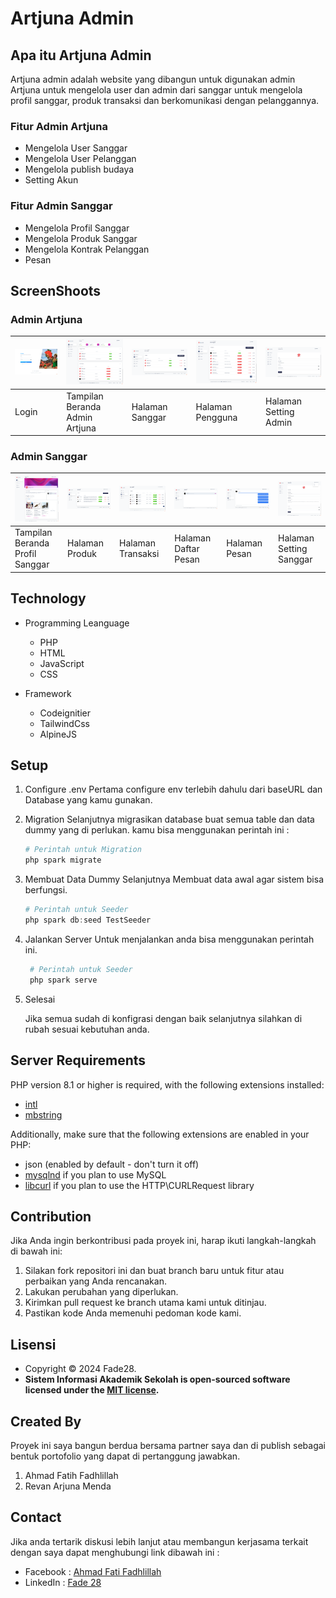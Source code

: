 # Artjuna Admin

## Apa itu Artjuna Admin

Artjuna admin adalah website yang dibangun untuk digunakan admin Artjuna untuk mengelola user dan admin dari sanggar untuk mengelola profil sanggar, produk transaksi dan berkomunikasi dengan pelanggannya.

### Fitur Admin Artjuna

* Mengelola User Sanggar
* Mengelola User Pelanggan
* Mengelola publish budaya
* Setting Akun

### Fitur Admin Sanggar

* Mengelola Profil Sanggar
* Mengelola Produk Sanggar
* Mengelola Kontrak Pelanggan
* Pesan

## ScreenShoots

### Admin Artjuna

| ![login](ss/Login.png) | ![Beranda](ss/Dashboard%20Admin%20Artjuna.png) | ![Screenshot 2](ss/CRUD%20Sanggar.png) | ![Screenshot 2](ss/CRUD%20Pengguna.png) | ![Screenshot 2](ss/Setting%20Admin.png) |
|------------------------|------------------------------------------------|----------------------------------------|-----------------------------------------|-----------------------------------------|
| Login                  | Tampilan Beranda Admin Artjuna                 | Halaman Sanggar                        | Halaman Pengguna                        | Halaman Setting Admin                   |

### Admin Sanggar

| ![Beranda](ss/Profil%20Sanggar.png) | ![Screenshot 2](ss/CRUD%20Produk.png) | ![Screenshot 2](ss/CRUD%20Transaksi.png) | ![Screenshot 2](ss/Daftar%20Pesan.png) | ![Screenshot 2](ss/Pesan.png) | ![Screenshot 2](ss/Setting%20Sanggar.png) |
|-------------------------------------|---------------------------------------|------------------------------------------|----------------------------------------|-------------------------------|-------------------------------------------|
| Tampilan Beranda Profil Sanggar     | Halaman Produk                        | Halaman Transaksi                        | Halaman Daftar Pesan                   | Halaman Pesan                 | Halaman Setting Sanggar                   |

## Technology

* Programming Leanguage
  * PHP
  * HTML
  * JavaScript
  * CSS

* Framework
  * Codeignitier
  * TailwindCss
  * AlpineJS

## Setup

1. Configure .env
   Pertama configure env terlebih dahulu dari baseURL dan Database yang kamu gunakan.
  
2. Migration
   Selanjutnya migrasikan database buat semua table dan data dummy yang di perlukan. kamu bisa menggunakan perintah ini :
      ```PowerShell
      # Perintah untuk Migration
      php spark migrate
      ```
3. Membuat Data Dummy
   Selanjutnya Membuat data awal agar sistem bisa berfungsi.
    ```PowerShell
    # Perintah untuk Seeder
    php spark db:seed TestSeeder
    ```
4. Jalankan Server
   Untuk menjalankan anda bisa menggunakan perintah ini.
   ```PowerShell
    # Perintah untuk Seeder
    php spark serve
    ```
6. Selesai

   Jika semua sudah di konfigrasi dengan baik selanjutnya silahkan di rubah sesuai kebutuhan anda.

## Server Requirements

PHP version 8.1 or higher is required, with the following extensions installed:

- [intl](http://php.net/manual/en/intl.requirements.php)
- [mbstring](http://php.net/manual/en/mbstring.installation.php)

Additionally, make sure that the following extensions are enabled in your PHP:

- json (enabled by default - don't turn it off)
- [mysqlnd](http://php.net/manual/en/mysqlnd.install.php) if you plan to use MySQL
- [libcurl](http://php.net/manual/en/curl.requirements.php) if you plan to use the HTTP\CURLRequest library

## Contribution

Jika Anda ingin berkontribusi pada proyek ini, harap ikuti langkah-langkah di bawah ini:

1. Silakan fork repositori ini dan buat branch baru untuk fitur atau perbaikan yang Anda rencanakan.
2. Lakukan perubahan yang diperlukan.
3. Kirimkan pull request ke branch utama kami untuk ditinjau.
4. Pastikan kode Anda memenuhi pedoman kode kami.

## Lisensi

- Copyright © 2024 Fade28.
- **Sistem Informasi Akademik Sekolah is open-sourced software licensed under the [MIT license](LICENSE).**

## Created By

Proyek ini saya bangun berdua bersama partner saya dan di publish sebagai bentuk portofolio yang dapat di pertanggung jawabkan.
 1. Ahmad Fatih Fadhlillah
 2. Revan Arjuna Menda

## Contact

Jika anda tertarik diskusi lebih lanjut atau membangun kerjasama terkait dengan saya dapat menghubungi link dibawah ini :
- Facebook : <a href="https://www.facebook.com/fatihbro/">Ahmad Fati Fadhlillah</a>
- LinkedIn : <a href="https://www.linkedin.com/in/fatih-fadhlillah-876654241">Fade 28</a>
